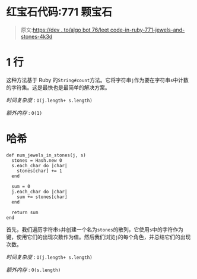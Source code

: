 # 红宝石代码:771 颗宝石

> 原文:[https://dev . to/algo bot 76/leet code-in-ruby-771-jewels-and-stones-4k3d](https://dev.to/algobot76/leetcode-in-ruby-771-jewels-and-stones-4k3d)

# [](#1-line)1 行

这种方法基于 Ruby 的`String#count`方法。它将字符串`j`作为要在字符串`s`中计数的字符集。这是最快也是最简单的解决方案。

*时间复杂度* : `O(j.length+ s.length)`

*额外内存* : `O(1)`

# [](#hash)哈希

```
def num_jewels_in_stones(j, s)
  stones = Hash.new 0
  s.each_char do |char|
    stones[char] += 1
  end

  sum = 0
  j.each_char do |char|
    sum += stones[char]
  end

  return sum
end 
```

首先，我们遍历字符串`s`并创建一个名为`stones`的散列，它使用`s`中的字符作为键，使用它们的出现次数作为值。然后我们浏览`j`的每个角色，并总结它们的出现次数。

*时间复杂度* : `O(j.length+ s.length)`

*额外内存* : `O(s.length)`